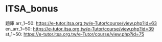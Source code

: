 # ITSA_bonus
題庫
arr_1~50:
https://e-tutor.itsa.org.tw/e-Tutor/course/view.php?id=63
en_arr_1~50:
https://e-tutor.itsa.org.tw/e-Tutor/course/view.php?id=39
st_1~50:
https://e-tutor.itsa.org.tw/e-Tutor/course/view.php?id=75